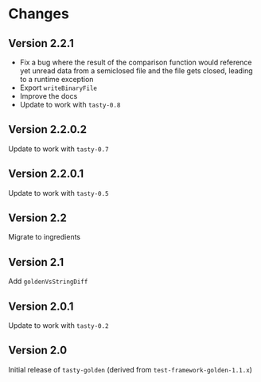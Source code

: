 Changes
=======

Version 2.2.1
-------------

* Fix a bug where the result of the comparison function would reference yet
  unread data from a semiclosed file and the file gets closed, leading to a
  runtime exception
* Export `writeBinaryFile`
* Improve the docs
* Update to work with `tasty-0.8`

Version 2.2.0.2
---------------

Update to work with `tasty-0.7`

Version 2.2.0.1
---------------

Update to work with `tasty-0.5`

Version 2.2
-----------

Migrate to ingredients

Version 2.1
-----------

Add `goldenVsStringDiff`

Version 2.0.1
-------------

Update to work with `tasty-0.2`

Version 2.0
-----------

Initial release of `tasty-golden` (derived from `test-framework-golden-1.1.x`)
